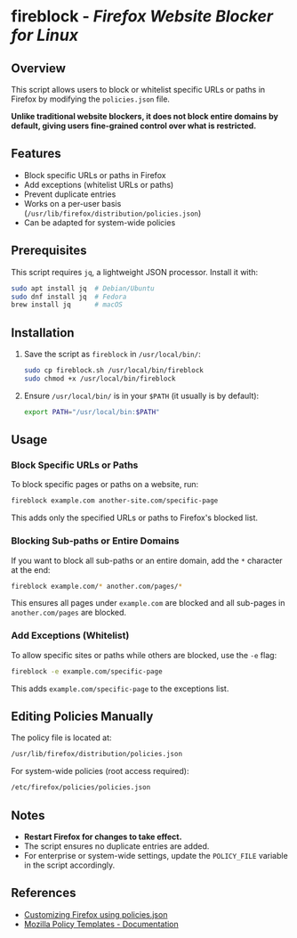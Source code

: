 # fireblock - _Firefox Website Blocker for Linux_

## Overview

This script allows users to block or whitelist specific URLs or paths in Firefox by modifying the `policies.json` file.

**Unlike traditional website blockers, it does not block entire domains by default, giving users fine-grained control over what is restricted.**

## Features

- Block specific URLs or paths in Firefox
- Add exceptions (whitelist URLs or paths)
- Prevent duplicate entries
- Works on a per-user basis (`/usr/lib/firefox/distribution/policies.json`)
- Can be adapted for system-wide policies

## Prerequisites

This script requires `jq`, a lightweight JSON processor. Install it with:

```sh
sudo apt install jq  # Debian/Ubuntu
sudo dnf install jq  # Fedora
brew install jq      # macOS
```

## Installation

1. Save the script as `fireblock` in `/usr/local/bin/`:
      ```sh
      sudo cp fireblock.sh /usr/local/bin/fireblock
      sudo chmod +x /usr/local/bin/fireblock
      ```
2. Ensure `/usr/local/bin/` is in your `$PATH` (it usually is by default):
      ```sh
      export PATH="/usr/local/bin:$PATH"
      ```

## Usage

### Block Specific URLs or Paths

To block specific pages or paths on a website, run:

```sh
fireblock example.com another-site.com/specific-page
```

This adds only the specified URLs or paths to Firefox's blocked list.

### Blocking Sub-paths or Entire Domains

If you want to block all sub-paths or an entire domain, add the `*` character at the end:

```sh
fireblock example.com/* another.com/pages/*
```

This ensures all pages under `example.com` are blocked and all sub-pages in `another.com/pages` are blocked.

### Add Exceptions (Whitelist)

To allow specific sites or paths while others are blocked, use the `-e` flag:

```sh
fireblock -e example.com/specific-page
```

This adds `example.com/specific-page` to the exceptions list.

## Editing Policies Manually

The policy file is located at:

```sh
/usr/lib/firefox/distribution/policies.json
```

For system-wide policies (root access required):

```sh
/etc/firefox/policies/policies.json
```

## Notes

- **Restart Firefox for changes to take effect.**
- The script ensures no duplicate entries are added.
- For enterprise or system-wide settings, update the `POLICY_FILE` variable in the script accordingly.

## References

- [Customizing Firefox using policies.json](https://support.mozilla.org/en-US/kb/customizing-firefox-using-policiesjson)
- [Mozilla Policy Templates - Documentation ](https://mozilla.github.io/policy-templates)
